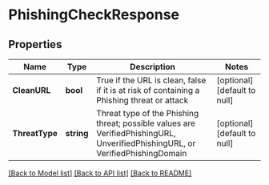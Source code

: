 # PhishingCheckResponse

## Properties
Name | Type | Description | Notes
------------ | ------------- | ------------- | -------------
**CleanURL** | **bool** | True if the URL is clean, false if it is at risk of containing a Phishing threat or attack | [optional] [default to null]
**ThreatType** | **string** | Threat type of the Phishing threat; possible values are VerifiedPhishingURL, UnverifiedPhishingURL, or VerifiedPhishingDomain | [optional] [default to null]

[[Back to Model list]](../README.md#documentation-for-models) [[Back to API list]](../README.md#documentation-for-api-endpoints) [[Back to README]](../README.md)



